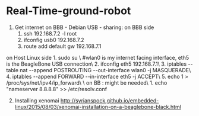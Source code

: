 # Real-Time-ground-robot

1. Get internet on BBB - Debian
USB - sharing: on BBB side
    1. ssh 192.168.7.2 -l root
    2. ifconfig usb0 192.168.7.2
    3. route add default gw 192.168.7.1

on Host Linux side
    1. sudo su \\
    #wlan0 is my internet facing interface, eth5 is the BeagleBone USB connection\\
    2. ifconfig eth5 192.168.7.1\\
    3. iptables --table nat --append POSTROUTING --out-interface wlan0 -j MASQUERADE\\
    4. iptables --append FORWARD --in-interface eth5 -j ACCEPT\\
    5. echo 1 > /proc/sys/net/ipv4/ip_forward\\
      \\
on BB : might be needed\\
    1. echo "nameserver 8.8.8.8" >> /etc/resolv.conf
    

2. Installing xenomai
http://syrianspock.github.io/embedded-linux/2015/08/03/xenomai-installation-on-a-beaglebone-black.html
